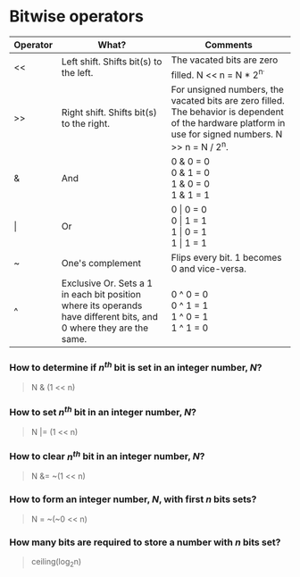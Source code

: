 # Bitwise operators

Operator | What? | Comments
---------|-------|---------
<<       | Left shift. Shifts bit(s) to the left. | The vacated bits are zero filled. N << n = N * 2<sup>n<sup>.
\>>       | Right shift. Shifts bit(s) to the right. | For unsigned numbers, the vacated bits are zero filled. The behavior is dependent of the hardware platform in use for signed numbers. N >> n = N / 2<sup>n</sup>.
&        | And | 0 & 0 = 0<br>0 & 1 = 0<br>1 & 0 = 0<br>1 & 1 = 1
\|       | Or | 0 \| 0 = 0<br>0 \| 1 = 1<br>1 \| 0 = 1<br>1 \| 1 = 1
~        | One's complement | Flips every bit. 1 becomes 0 and vice-versa.
^        | Exclusive Or. Sets a 1 in each bit position where its operands have different bits, and 0 where they are the same. | 0 ^ 0 = 0<br>0 ^ 1 = 1<br>1 ^ 0 = 1<br>1 ^ 1 = 0

### How to determine if *n<sup>th</sup>* bit is set in an integer number, *N*?
> N & (1 << n)

### How to set *n<sup>th</sup>* bit in an integer number, *N*?
> N |= (1 << n)

### How to clear *n<sup>th</sup>* bit in an integer number, *N*?
> N &= ~(1 << n)

### How to form an integer number, *N*, with first *n* bits sets?
> N = ~(~0 << n)

### How many bits are required to store a number with *n* bits set?
> ceiling(log<sub>2</sub>n)
